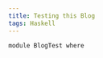 ```yaml
---
title: Testing this Blog
tags: Haskell
---
```

```{.haskell .literate .hidden_source}
module BlogTest where
```
